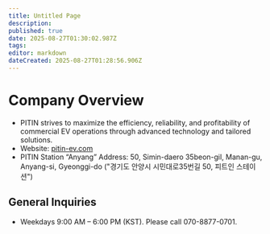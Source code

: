```yaml
---
title: Untitled Page
description: 
published: true
date: 2025-08-27T01:30:02.987Z
tags: 
editor: markdown
dateCreated: 2025-08-27T01:28:56.906Z
---
```


# Company Overview

- PITIN strives to maximize the efficiency, reliability, and profitability of commercial EV operations through advanced technology and tailored solutions.
- Website: [pitin-ev.com](http://pitin-ev.com)
- PITIN Station “Anyang” Address: 50, Simin-daero 35beon-gil, Manan-gu, Anyang-si, Gyeonggi-do ("경기도 안양시 시민대로35번길 50, 피트인 스테이션")

## General Inquiries

- Weekdays 9:00 AM – 6:00 PM (KST). Please call 070-8877-0701.